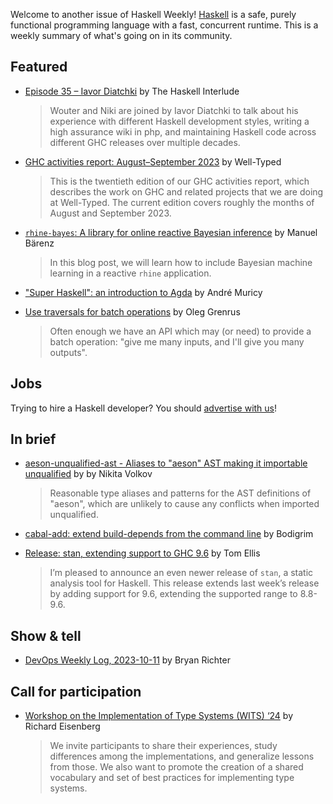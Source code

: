 Welcome to another issue of Haskell Weekly!
[Haskell](https://www.haskell.org) is a safe, purely functional programming language with a fast, concurrent runtime.
This is a weekly summary of what's going on in its community.

## Featured

- [Episode 35 – Iavor Diatchki](https://haskell.foundation/podcast/35/) by The Haskell Interlude
  > Wouter and Niki are joined by Iavor Diatchki to talk about his experience with different Haskell development styles, writing a high assurance wiki in php, and maintaining Haskell code across different GHC releases over multiple decades.

- [GHC activities report: August–September 2023](https://well-typed.com/blog/2023/10/ghc-activities-report-august-september-2023/) by Well-Typed
  > This is the twentieth edition of our GHC activities report, which describes the work on GHC and related projects that we are doing at Well-Typed. The current edition covers roughly the months of August and September 2023. 

- [`rhine-bayes`: A library for online reactive Bayesian inference](https://www.tweag.io/blog/2023-10-12-rhine-bayes/) by Manuel Bärenz
  > In this blog post, we will learn how to include Bayesian machine learning in a reactive `rhine` application.
  
- ["Super Haskell": an introduction to Agda](https://www.youtube.com/watch?v=OSDgVxdP20g) by André Muricy
  
- [Use traversals for batch operations](https://oleg.fi/gists/posts/2023-10-12-use-traversals-for-batch-operations.html) by Oleg Grenrus
  > Often enough we have an API which may (or need) to provide a batch operation: "give me many inputs, and I'll give you many outputs".

## Jobs

Trying to hire a Haskell developer?
You should [advertise with us](https://haskellweekly.news/advertising.html)!

## In brief

- [aeson-unqualified-ast - Aliases to "aeson" AST making it importable unqualified](https://hackage.haskell.org/package/aeson-unqualified-ast) by by Nikita Volkov
  > Reasonable type aliases and patterns for the AST definitions of "aeson", which are unlikely to cause any conflicts when imported unqualified.

- [cabal-add: extend build-depends from the command line](https://github.com/Bodigrim/cabal-add/) by Bodigrim

- [Release: stan, extending support to GHC 9.6](https://discourse.haskell.org/t/release-stan-extending-support-to-ghc-9-6/7888) by Tom Ellis
  > I’m pleased to announce an even newer release of `stan`, a static analysis tool for Haskell. This release extends last week’s release by adding support for 9.6, extending the supported range to 8.8-9.6.

## Show & tell

- [DevOps Weekly Log, 2023-10-11](https://discourse.haskell.org/t/devops-weekly-log-2023-10-11/7851) by Bryan Richter

## Call for participation

- [Workshop on the Implementation of Type Systems (WITS) ‘24](https://discourse.haskell.org/t/cfp-workshop-on-the-implementation-of-type-systems-wits-24/7873) by Richard Eisenberg
  > We invite participants to share their experiences, study differences among the implementations, and generalize lessons from those. We also want to promote the creation of a shared vocabulary and set of best practices for implementing type systems.
